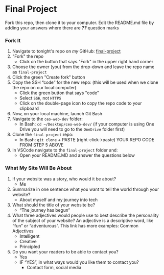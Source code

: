 # Final Project #

Fork this repo, then clone it to your computer. Edit the README.md file by adding your answers where there are ***??*** question marks

### Fork It ##
1. Navigate to tonight's repo on _my_ GitHub: [final-project](https://github.com/zeromile/final-project)
2. "Fork" the repo
    - Click on the button that says "Fork" in the upper right hand corner
3. Choose the owner (you) from the drop-down and leave the repo name as `final-project`
4. Click the green "Create fork" button
5. Copy the SSH “code” for the new repo: (this will be used when we clone the repo on our local computer)
    - Click the green button that says "code"
    - Select `SSH`, not `HTTPS`
    - Click on the double-page icon to copy the repo code to your clipboard
5. Now, on your local machine, launch Git Bash
6. Navigate to the `ceo-web-dev` folder:
    - In Bash: `cd ~/Desktop/ceo-web-dev/` (if your computer is using One Drive you will need to go to the `OneDrive` folder first)
5. Clone the `final-project` repo:
    - In Bash: `git clone` + PASTE (right-click->paste) YOUR REPO CODE FROM STEP 5 ABOVE
6. In VSCode navigate to the `final-project` folder and:
    - Open your README.MD and answer the questions below


### What My Site Will Be About ###
1. If your website was a story, who would it be about?
    - Me
2. Summarize in one sentence what you want to tell the world through your website?
    - About myself and my journey into tech
3. What should the title of your website be?
    - “The journey has begun”
4. What three adjectives would people use to best describe the personality of the subject of your website? An adjective is a descriptive word, like “fun” or “adventurous”. This link has more examples: Common Adjectives
    - Intelligent
    - Creative
    - Principled
5. Do you want your readers to be able to contact you?
    - Yes
    - IF “YES”, in what ways would you like them to contact you?
        -  Contact form, social media
